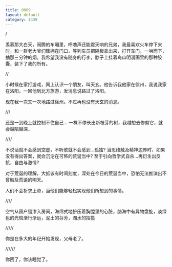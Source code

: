 ```yaml
---
title: 0009
layout: default
category: 1439
---
```


/

羡慕那大白天，闹腾的车厢里，呼噜声还能震天响的兄弟，我最喜欢火车停下来时，和一群老大爷们簇拥在门口，等列车员把隔板拿出来，打开车门，一哄而下，抽那三分钟的烟。我希望我没有随身的行李，脖子上挂着鸟山明漫画里的那种胶囊，装下了我的所有。

// 

小时候在家打游戏，网上认识一个朋友，叫天玄。他告诉我他家在徐州，我说我家在洛阳。一回他到北方旅游，发消息说路过了洛阳。

现在我一次又一次地路过徐州。不过再也没有天玄的消息。

///

还是一到晚上就控制不住自己... 一棵不停长出新枝芽的树，我越想去修剪它，就会越陷越深...

////

不说话就不会感到空虚，不听歌就不会感到...孤独? 当思维触及精神边界时，如果没有得出答案，就会沉沦在可怖的荒诞当中? 至于引向哲学式自杀...再衍生出反抗，自由与激情? 

对于荒诞的理解，大抵该有时间刻度，深处在今日的荒诞当中，恐怕无法推演出不曾触及荒诞的明天。

人们不会祈求上帝，当他们能够轻松实现他们所想到的事情。

////

空气从窗户缝渗入房间，海绵式地挤压着胸膛里的心脏，脑海中有异物盘旋，淡绿色的光斑渐行渐远，泥土的芬芳，湖水的招揽

/////

你是在多大的年纪开始发现，父母老了。

//////

你困了，你该睡觉了。
